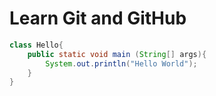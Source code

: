 # Learn Git and GitHub

```java
class Hello{
    public static void main (String[] args){
        System.out.println("Hello World");
    }
}
```

